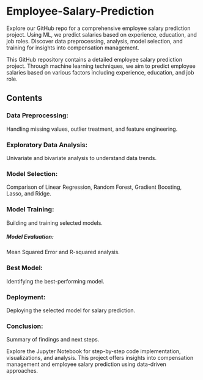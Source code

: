 # Employee-Salary-Prediction
 Explore our GitHub repo for a comprehensive employee salary prediction project. Using ML, we predict salaries based on experience, education, and job roles. Discover data preprocessing, analysis, model selection, and training for insights into compensation management.
 
This GitHub repository contains a detailed employee salary prediction project. Through machine learning techniques, we aim to predict employee salaries based on various factors including experience, education, and job role.

## Contents

### Data Preprocessing:
Handling missing values, outlier treatment, and feature engineering.

### Exploratory Data Analysis:
Univariate and bivariate analysis to understand data trends.

### Model Selection:
Comparison of Linear Regression, Random Forest, Gradient Boosting, Lasso, and Ridge.

### Model Training:
Building and training selected models.

##### Model Evaluation:
Mean Squared Error and R-squared analysis.

### Best Model:
Identifying the best-performing model.

### Deployment:
Deploying the selected model for salary prediction.

### Conclusion:
Summary of findings and next steps.


Explore the Jupyter Notebook for step-by-step code implementation, visualizations, and analysis. This project offers insights into compensation management and employee salary prediction using data-driven approaches.
